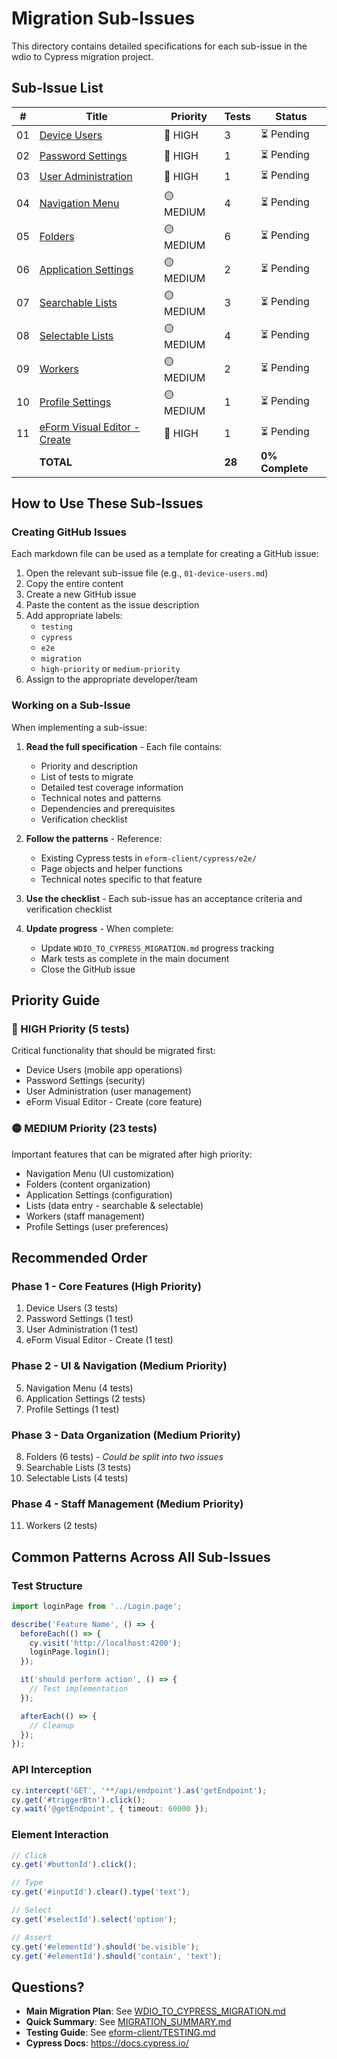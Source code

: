 # Migration Sub-Issues

This directory contains detailed specifications for each sub-issue in the wdio to Cypress migration project.

## Sub-Issue List

| # | Title | Priority | Tests | Status |
|---|-------|----------|-------|--------|
| 01 | [Device Users](01-device-users.md) | 🔴 HIGH | 3 | ⏳ Pending |
| 02 | [Password Settings](02-password-settings.md) | 🔴 HIGH | 1 | ⏳ Pending |
| 03 | [User Administration](03-user-administration.md) | 🔴 HIGH | 1 | ⏳ Pending |
| 04 | [Navigation Menu](04-navigation-menu.md) | 🟡 MEDIUM | 4 | ⏳ Pending |
| 05 | [Folders](05-folders.md) | 🟡 MEDIUM | 6 | ⏳ Pending |
| 06 | [Application Settings](06-application-settings.md) | 🟡 MEDIUM | 2 | ⏳ Pending |
| 07 | [Searchable Lists](07-searchable-lists.md) | 🟡 MEDIUM | 3 | ⏳ Pending |
| 08 | [Selectable Lists](08-selectable-lists.md) | 🟡 MEDIUM | 4 | ⏳ Pending |
| 09 | [Workers](09-workers.md) | 🟡 MEDIUM | 2 | ⏳ Pending |
| 10 | [Profile Settings](10-profile-settings.md) | 🟡 MEDIUM | 1 | ⏳ Pending |
| 11 | [eForm Visual Editor - Create](11-eform-visual-editor-create.md) | 🔴 HIGH | 1 | ⏳ Pending |
| | **TOTAL** | | **28** | **0% Complete** |

## How to Use These Sub-Issues

### Creating GitHub Issues

Each markdown file can be used as a template for creating a GitHub issue:

1. Open the relevant sub-issue file (e.g., `01-device-users.md`)
2. Copy the entire content
3. Create a new GitHub issue
4. Paste the content as the issue description
5. Add appropriate labels:
   - `testing`
   - `cypress`
   - `e2e`
   - `migration`
   - `high-priority` or `medium-priority`
6. Assign to the appropriate developer/team

### Working on a Sub-Issue

When implementing a sub-issue:

1. **Read the full specification** - Each file contains:
   - Priority and description
   - List of tests to migrate
   - Detailed test coverage information
   - Technical notes and patterns
   - Dependencies and prerequisites
   - Verification checklist

2. **Follow the patterns** - Reference:
   - Existing Cypress tests in `eform-client/cypress/e2e/`
   - Page objects and helper functions
   - Technical notes specific to that feature

3. **Use the checklist** - Each sub-issue has an acceptance criteria and verification checklist

4. **Update progress** - When complete:
   - Update `WDIO_TO_CYPRESS_MIGRATION.md` progress tracking
   - Mark tests as complete in the main document
   - Close the GitHub issue

## Priority Guide

### 🔴 HIGH Priority (5 tests)
Critical functionality that should be migrated first:
- Device Users (mobile app operations)
- Password Settings (security)
- User Administration (user management)
- eForm Visual Editor - Create (core feature)

### 🟡 MEDIUM Priority (23 tests)
Important features that can be migrated after high priority:
- Navigation Menu (UI customization)
- Folders (content organization)
- Application Settings (configuration)
- Lists (data entry - searchable & selectable)
- Workers (staff management)
- Profile Settings (user preferences)

## Recommended Order

### Phase 1 - Core Features (High Priority)
1. Device Users (3 tests)
2. Password Settings (1 test)
3. User Administration (1 test)
4. eForm Visual Editor - Create (1 test)

### Phase 2 - UI & Navigation (Medium Priority)
5. Navigation Menu (4 tests)
6. Application Settings (2 tests)
7. Profile Settings (1 test)

### Phase 3 - Data Organization (Medium Priority)
8. Folders (6 tests) - *Could be split into two issues*
9. Searchable Lists (3 tests)
10. Selectable Lists (4 tests)

### Phase 4 - Staff Management (Medium Priority)
11. Workers (2 tests)

## Common Patterns Across All Sub-Issues

### Test Structure
```typescript
import loginPage from '../Login.page';

describe('Feature Name', () => {
  beforeEach(() => {
    cy.visit('http://localhost:4200');
    loginPage.login();
  });

  it('should perform action', () => {
    // Test implementation
  });

  afterEach(() => {
    // Cleanup
  });
});
```

### API Interception
```typescript
cy.intercept('GET', '**/api/endpoint').as('getEndpoint');
cy.get('#triggerBtn').click();
cy.wait('@getEndpoint', { timeout: 60000 });
```

### Element Interaction
```typescript
// Click
cy.get('#buttonId').click();

// Type
cy.get('#inputId').clear().type('text');

// Select
cy.get('#selectId').select('option');

// Assert
cy.get('#elementId').should('be.visible');
cy.get('#elementId').should('contain', 'text');
```

## Questions?

- **Main Migration Plan**: See [WDIO_TO_CYPRESS_MIGRATION.md](../WDIO_TO_CYPRESS_MIGRATION.md)
- **Quick Summary**: See [MIGRATION_SUMMARY.md](../MIGRATION_SUMMARY.md)
- **Testing Guide**: See [eform-client/TESTING.md](../eform-client/TESTING.md)
- **Cypress Docs**: https://docs.cypress.io/
